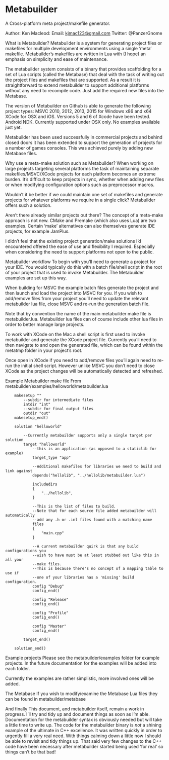 Metabuilder
===========

A Cross-platform meta project/makefile generator.

Author: Ken Macleod:
Email: kjmac123@gmail.com
Twitter: @PanzerGnome

What is Metabuilder?
Metabuilder is a system for generating project files or makefiles for multiple development environments using a single ‘meta’ makefile. Metabuilder’s makefiles are written in Lua with (I hope) an emphasis on simplicity and ease of maintenance.

The metabuilder system consists of a binary that provides scaffolding for a set of Lua scripts (called the Metabase) that deal with the task of writing out the project files and makefiles that are supported. As a result it is straightforward to extend metabuilder to support additional platforms without any need to recompile code. Just add the required new files into the Metabase.

The version of Metabuilder on Github is able to generate the following project types:
MSVC 2010, 2012, 2013, 2015 for Windows x86 and x64
XCode for OSX and iOS. Versions 5 and 6 of Xcode have been tested.
Android NDK. Currently supported under OSX only. No examples available just yet.

Metabuilder has been used successfully in commercial projects and behind closed doors it has been extended to support the generation of projects for a number of games consoles. This was achieved purely by adding new Metabase files. 

Why use a meta-make solution such as Metabuilder?
When working on large projects targeting several platforms the task of maintaining separate makefiles/MSVC/XCode projects for each platform becomes an extreme burden. It’s difficult to keep projects in sync, whether when adding new files or when modifying configuration options such as preprocessor macros.

Wouldn’t it be better if we could maintain one set of makefiles and generate projects for whatever platforms we require in a single click? Metabuilder offers such a solution.

Aren’t there already similar projects out there?
The concept of a meta-make approach is not new. CMake and Premake (which also uses Lua) are two examples. Certain ‘make’ alternatives can also themselves generate IDE projects, for example JamPlus.

I didn’t feel that the existing project generation/make solutions I’d encountered offered the ease of use and flexibility I required. Especially when considering the need to support platforms not open to the public.

Metabuilder workflow
To begin with you’ll need to generate a project for your IDE. You would typically do this with a batch file/shell script in the root of your project that is used to invoke Metabuilder. The Metabuilder examples are set up this way. 

When building for MSVC the example batch files generate the project and then launch and load the project into MSVC for you. If you wish to add/remove files from your project you’ll need to update the relevant metabuilder lua file, close MSVC and re-run the generation batch file.

Note that by convention the name of the main metabuilder make file is metabuilder.lua. Metabuilder lua files can of course include other lua files in order to better manage large projects.

To work with XCode on the Mac a shell script is first used to invoke metabuilder and generate the XCode project file. Currently you’ll need to then navigate to and open the generated file, which can be found within the metatmp folder in your project’s root.

Once open in XCode if you need to add/remove files you’ll again need to re-run the initial shell script. However unlike MSVC you don’t need to close XCode as the project changes will be automatically detected and refreshed.

Example Metabuilder make file
From metabuilder/examples/helloworld/metabuilder.lua
```
	makesetup ""
		--subdir for intermediate files
		intdir "int"
		--subdir for final output files
		outdir "out"	
	makesetup_end()
	
	solution "helloworld"
	
		--Currently metabuilder supports only a single target per solution
		target "helloworld"
			--this is an application (as opposed to a staticlib for example)
			target_type "app"
	
			--Additional makefiles for libraries we need to build and link against
			depends("hellolib",	"../hellolib/metabuilder.lua")
	
			includedirs 
			{ 
				"../hellolib",
			}
	
			--This is the list of files to build.
			--Note that for each source file added metabuilder will automatically
			--add any .h or .inl files found with a matching name
			files
			{
				"main.cpp"
			}
	
			--A current metabuilder quirk is that any build configurations you
			--wish to have must be at least stubbed out like this in all your
			--make files.
			--This is because there's no concept of a mapping table to use if
			--one of your libraries has a 'missing' build configuration.
			config "Debug"
			config_end()
	
			config "Release"
			config_end()
	
			config "Profile"
			config_end()
	
			config "Master"
			config_end()
			
	 	target_end()
	
	solution_end()

```

Example projects
Please see the metabuilder/examples folder for example projects. In the future documentation for the examples will be added into each folder.

Currently the examples are rather simplistic, more involved ones will be added.

The Metabase
If you wish to modify/examine the Metabase Lua files they can be found in metabuilder/metabase

And finally
This document, and metabuilder itself, remain a work in progress. I’ll try and tidy up and document things as soon as I’m able.
Documentation for the metabuilder syntax is obviously needed but will take a little time to write up.
The code for the metabuilder binary is _not_ a shining example of the ultimate in C++ excellence. It was written quickly in order to urgently fill a very real need. With things calming down a little now I should be able to revisit and tidy things up.
That said very few changes to the C++ code have been necessary after metabuilder started being used ‘for real’ so things can’t be that bad!
